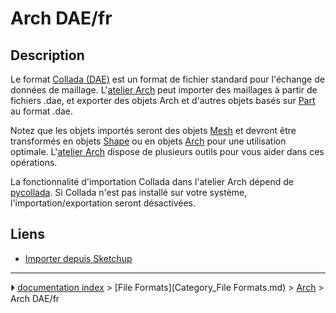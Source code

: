 # Arch DAE/fr
## Description

Le format [Collada (DAE)](https://fr.wikipedia.org/wiki/Collaborative_Design_Activity) est un format de fichier standard pour l\'échange de données de maillage. L\'[atelier Arch](Arch_Workbench/fr.md) peut importer des maillages à partir de fichiers .dae, et exporter des objets Arch et d\'autres objets basés sur [Part](Part_Workbench.md) au format .dae.

Notez que les objets importés seront des objets [Mesh](Mesh_Workbench/fr.md) et devront être transformés en objets [Shape](Shape/fr.md) ou en objets [Arch](Arch_Workbench/fr.md) pour une utilisation optimale. L\'[atelier Arch](Arch_Workbench/fr.md) dispose de plusieurs outils pour vous aider dans ces opérations.

La fonctionnalité d\'importation Collada dans l\'atelier Arch dépend de [pycollada](http://pycollada.github.io/). Si Collada n\'est pas installé sur votre système, l\'importation/exportation seront désactivées.



## Liens

-   [Importer depuis Sketchup](Importing_From_Sketchup/fr.md)



---
⏵ [documentation index](../README.md) > [File Formats](Category_File Formats.md) > [Arch](Arch_Workbench.md) > Arch DAE/fr
